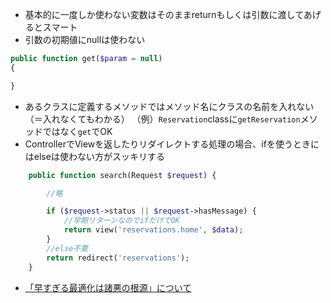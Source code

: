 - 基本的に一度しか使わない変数はそのままreturnもしくは引数に渡してあげるとスマート
- 引数の初期値にnullは使わない

```php
public function get($param = null)
{

}
```

- あるクラスに定義するメソッドではメソッド名にクラスの名前を入れない（＝入れなくてもわかる）
（例）`Reservation`classに`getReservation`メソッドではなく`get`でOK
- ControllerでViewを返したりリダイレクトする処理の場合、ifを使うときにはelseは使わない方がスッキリする
```php
    public function search(Request $request) {  

        //略

        if ($request->status || $request->hasMessage) {
            //早期リターンなのでifだけでOK
            return view('reservations.home', $data);
        }
        //else不要
        return redirect('reservations');
    }
```

- [「早すぎる最適化は諸悪の根源」について](https://qiita.com/shuetsu@github/items/95370b6c208901db3a5e)